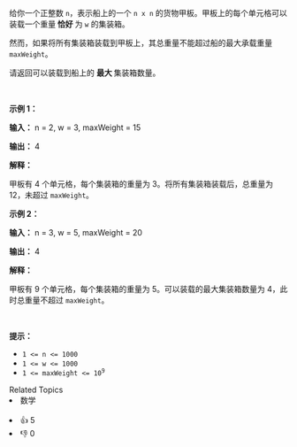 <p>给你一个正整数 <code>n</code>，表示船上的一个 <code>n x n</code> 的货物甲板。甲板上的每个单元格可以装载一个重量<strong> 恰好 </strong>为 <code>w</code> 的集装箱。</p>

<p>然而，如果将所有集装箱装载到甲板上，其总重量不能超过船的最大承载重量 <code>maxWeight</code>。</p>

<p>请返回可以装载到船上的 <strong>最大 </strong>集装箱数量。</p>

<p>&nbsp;</p>

<p><strong class="example">示例 1：</strong></p>

<div class="example-block"> 
 <p><strong>输入：</strong> <span class="example-io">n = 2, w = 3, maxWeight = 15</span></p> 
</div>

<p><strong>输出：</strong> 4</p>

<p><strong>解释：</strong></p>

<p>甲板有 4 个单元格，每个集装箱的重量为 3。将所有集装箱装载后，总重量为 12，未超过 <code>maxWeight</code>。</p>

<p><strong class="example">示例 2：</strong></p>

<div class="example-block"> 
 <p><strong>输入：</strong> <span class="example-io">n = 3, w = 5, maxWeight = 20</span></p> 
</div>

<p><strong>输出：</strong> <span class="example-io">4</span></p>

<p><strong>解释：</strong></p>

<p>甲板有 9 个单元格，每个集装箱的重量为 5。可以装载的最大集装箱数量为 4，此时总重量不超过 <code>maxWeight</code>。</p>

<p>&nbsp;</p>

<p><strong>提示：</strong></p>

<ul> 
 <li><code>1 &lt;= n &lt;= 1000</code></li> 
 <li><code>1 &lt;= w &lt;= 1000</code></li> 
 <li><code>1 &lt;= maxWeight &lt;= 10<sup>9</sup></code></li> 
</ul>

<div><div>Related Topics</div><div><li>数学</li></div></div><br><div><li>👍 5</li><li>👎 0</li></div>